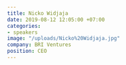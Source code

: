 ```yaml
---
title: Nicko Widjaja
date: 2019-08-12 12:05:00 +07:00
categories:
- speakers
image: "/uploads/Nicko%20Widjaja.jpg"
company: BRI Ventures
position: CEO
---
```


